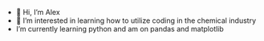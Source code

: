 - 👋 Hi, I’m Alex
- 👀 I’m interested in learning how to utilize coding in the chemical industry
- I’m currently learning python and am on pandas and matplotlib 

<!---
alexsnadeau/alexsnadeau is a ✨ special ✨ repository because its `README.md` (this file) appears on your GitHub profile.
You can click the Preview link to take a look at your changes.
--->
